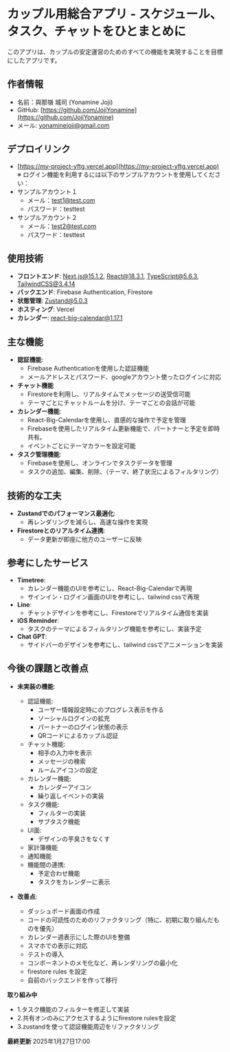 # カップル用総合アプリ - スケジュール、タスク、チャットをひとまとめに 
このアプリは、カップルの安定運営のためのすべての機能を実現することを目標にしたアプリです。

## 作者情報
- 名前：與那嶺 城司 (Yonamine Joji)
- GitHub: [https://github.com/JojiYonamine](https://github.com/JojiYonamine)
- メール: yonaminejoji@gmail.com


## デプロイリンク
-  [https://my-project-yftg.vercel.app](https://my-project-yftg.vercel.app)  
※ ログイン機能を利用するには以下のサンプルアカウントを使用してください：
- サンプルアカウント１
  - メール：test1@test.com
  - パスワード：testtest
- サンプルアカウント２
  - メール：test2@test.com
  - パスワード：testtest

## 使用技術
- **フロントエンド**: Next.js@15.1.2, React@18.3.1, TypeScript@5.6.3, TailwindCSS@3.4.14
- **バックエンド**: Firebase Authentication, Firestore
- **状態管理**: Zustand@5.0.3
- **ホスティング**: Vercel
- **カレンダー**: react-big-calendar@1.17.1

## 主な機能
- **認証機能**:
  - Firebase Authenticationを使用した認証機能
  - メールアドレスとパスワード、googleアカウント使ったログインに対応
- **チャット機能**
  - Firestoreを利用し、リアルタイムでメッセージの送受信可能
  - テーマごとにチャットルームを分け、テーマごとの会話が可能
- **カレンダー機能**:
  - React-Big-Calendarを使用し、直感的な操作で予定を管理
  - Firebaseを使用したリアルタイム更新機能で、パートナーと予定を即時共有。
  - イベントごとにテーマカラーを設定可能
- **タスク管理機能**:
  - Firebaseを使用し、オンラインでタスクデータを管理
  - タスクの追加、編集、削除、（テーマ、終了状況によるフィルタリング）

## 技術的な工夫
- **Zustandでのパフォーマンス最適化**:
  - 再レンダリングを減らし、高速な操作を実現
- **Firestoreとのリアルタイム連携**:
  - データ更新が即座に他方のユーザーに反映
  
## 参考にしたサービス
- **Timetree**:
  - カレンダー機能のUIを参考にし、React-Big-Calendarで再現
  - サインイン・ログイン画面のUIを参考にし、tailwind cssで再現 
- **Line**:
  - チャットデザインを参考にし、Firestoreでリアルタイム通信を実装
- **iOS Reminder**:
  - タスクのテーマによるフィルタリング機能を参考にし、実装予定
- **Chat GPT**:
  - サイドバーのデザインを参考にし、tailwind cssでアニメーションを実装


## 今後の課題と改善点
- **未実装の機能**:
  - 認証機能:
    - ユーザー情報設定時にのプログレス表示を作る
    - ソーシャルログインの拡充
    - パートナーのログイン状態の表示
    - QRコードによるカップル認証
  - チャット機能:
    - 相手の入力中を表示
    - メッセージの検索
    - ルームアイコンの設定
  - カレンダー機能:
    - カレンダーアイコン
    - 繰り返しイベントの実装
  - タスク機能:
    - フィルターの実装
    - サブタスク機能
  - UI面:
    - デザインの芋臭さをなくす
  - 家計簿機能 
  - 通知機能
  - 機能間の連携:
    - 予定合わせ機能
    - タスクをカレンダーに表示
  
- **改善点**:
  - ダッシュボード画面の作成
  - コードの可読性のためのリファクタリング（特に、初期に取り組んだものを優先）
  - カレンダー週表示にした際のUIを整備
  - スマホでの表示に対応
  - テストの導入
  - コンポーネントのメモ化など、再レンダリングの最小化
  - firestore rules を設定
  - 自前のバックエンドを作って移行

**取り組み中**
- 1.タスク機能のフィルターを修正して実装
- 2.共有オンのみにアクセスするようにfirestore rulesを設定
- 3.zustandを使って認証機能周辺をリファクタリング

**最終更新**
2025年1月27日17:00




